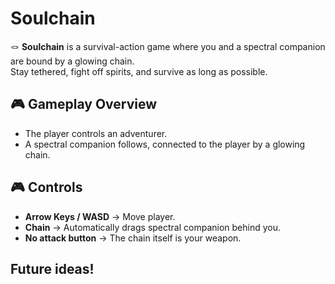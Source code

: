 # Soulchain

🪢 **Soulchain** is a survival-action game where you and a spectral companion are bound by a glowing chain.  
Stay tethered, fight off spirits, and survive as long as possible.


## 🎮 Gameplay Overview
  - The player controls an adventurer.  
  - A spectral companion follows, connected to the player by a glowing chain.  


## 🎮 Controls

- **Arrow Keys / WASD** → Move player.  
- **Chain** → Automatically drags spectral companion behind you.  
- **No attack button** → The chain itself is your weapon.


## Future ideas!
